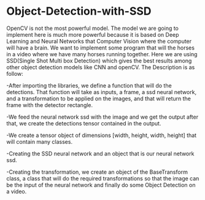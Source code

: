 # Object-Detection-with-SSD

OpenCV is not the most powerful model. The model we are going to implement here 
is much more powerful because it is based on Deep Learning and Neural Networks that Computer Vision where the computer will have a brain. We want to implement some program that will the horses in a video where we have many horses running together. Here we are using SSD(Single Shot Multi box Detection) which gives the best results among other object detection models like CNN and openCV. The Description is as follow:

-After importing the libraries, we define a function that will do the detections. That   function will take as inputs, a frame, a ssd neural network, and a transformation to be applied on the images, and that will return the frame with the detector rectangle.

-We feed the neural network ssd with the image and we get the output after that,  we create the detections tensor contained in the output. 

-We create a tensor object of dimensions [width, height, width, height] that will contain many classes.

-Creating the SSD neural network and an object that is our neural network ssd.

-Creating the transformation, we create an object of the BaseTransform class, a class that will do the required transformations so that the image can be the input of the neural network and finally do some Object Detection on a video.
